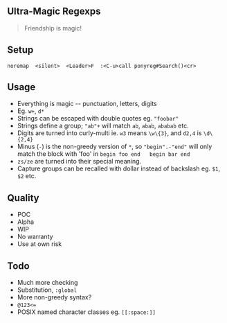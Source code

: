 Ultra-Magic Regexps
--------------------

> Friendship is magic!

Setup
------
`noremap  <silent>  <Leader>F  :<C-u>call ponyreg#Search()<cr>`

Usage
------
- Everything is magic -- punctuation, letters, digits
- Eg. `w+`, `d*`
- Strings can be escaped with double quotes eg. `"foobar"`
- Strings define a group; `"ab"+` will match `ab`, `abab`, `ababab` etc.
- Digits are turned into curly-multi ie. `w3` means `\w\{3}`, and `d2,4` is `\d\{2,4}`
- Minus (`-`) is the non-greedy version of `*`, so `"begin".-"end"` will only match the block with 'foo' in `begin foo end   begin bar end`
- `zs/ze` are turned into their special meaning.
- Capture groups can be recalled with dollar instead of backslash eg. `$1`, `$2` etc.

Quality
--------
- POC
- Alpha
- WIP
- No warranty
- Use at own risk

Todo
-----
- Much more checking
- Substitution, `:global`
- More non-greedy syntax?
- `@123<=`
- POSIX named character classes eg. `[[:space:]]`
